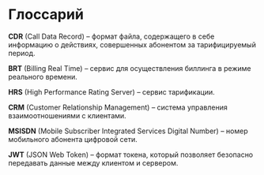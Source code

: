 # Глоссарий

**CDR** (Call Data Record) – формат файла, содержащего в себе информацию о действиях, совершенных абонентом за тарифицируемый период.

**BRT** (Billing Real Time) – сервис для осуществления биллинга в режиме реального времени.

**HRS** (High Performance Rating Server) – сервис тарификации. 

**CRM** (Customer Relationship Management) – система управления взаимоотношениями с клиентами.

**MSISDN** (Mobile Subscriber Integrated Services Digital Number) – номер мобильного абонента цифровой сети.

**JWT** (JSON Web Token) – формат токена, который позволяет безопасно передавать данные между клиентом и сервером.